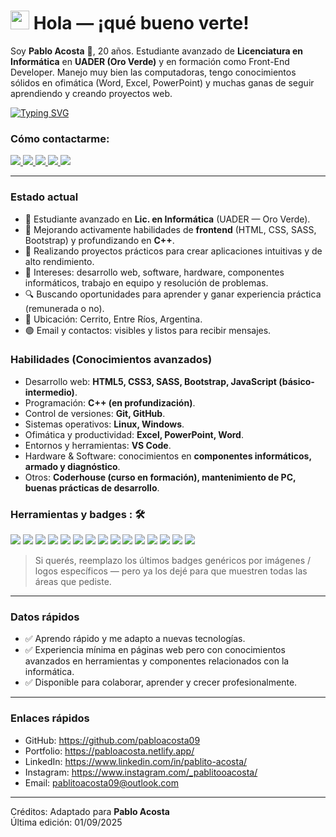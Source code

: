 
<h1><img src="https://emojis.slackmojis.com/emojis/images/1531849430/4246/blob-sunglasses.gif?1531849430" width="30"/> Hola — ¡qué bueno verte!</h1>

<p>Soy <strong>Pablo Acosta</strong> 👋, 20 años. Estudiante avanzado de <strong>Licenciatura en Informática</strong> en <strong>UADER (Oro Verde)</strong> y en formación como Front-End Developer. Manejo muy bien las computadoras, tengo conocimientos sólidos en ofimática (Word, Excel, PowerPoint) y muchas ganas de seguir aprendiendo y creando proyectos web.</p>

[![Typing SVG](https://readme-typing-svg.herokuapp.com?vCenter=true&width=600&lines=Estudiante+avanzado+de+Inform%C3%A1tica;Desarrollador+Front-End+en+formaci%C3%B3n;+C%2B%2B+y+tecnolog%C3%ADas+web)](https://git.io/typing-svg)

### Cómo contactarme:
<a href="mailto:pablitoacosta09@outlook.com">
  <img src="https://img.shields.io/badge/-pablitoacosta09%40outlook.com-7B83EB?&style=for-the-badge&logo=Microsoft-outlook&logoColor=white" />
</a>
<a href="https://github.com/pabloacosta09">
  <img src="https://img.shields.io/badge/GitHub-%23181717.svg?&style=for-the-badge&logo=github&logoColor=white" />
</a>
<a href="https://www.linkedin.com/in/pablito-acosta/">
  <img src="https://img.shields.io/badge/LinkedIn-%230077B5.svg?&style=for-the-badge&logo=linkedin&logoColor=white" />
</a>
<a href="https://pabloacosta.netlify.app/">
  <img src="https://img.shields.io/badge/Portfolio-pabloacosta.netlify.app-0A66C2?&style=for-the-badge&logo=google-chrome&logoColor=white" />
</a>
<a href="https://www.instagram.com/_pablitooacosta/">
  <img src="https://img.shields.io/badge/@_pablitooacosta_-%23E4405F.svg?&style=for-the-badge&logo=instagram&logoColor=white" />
</a>

---

### Estado actual
- 💼 Estudiante avanzado en **Lic. en Informática** (UADER — Oro Verde).  
- 🔭 Mejorando activamente habilidades de **frontend** (HTML, CSS, SASS, Bootstrap) y profundizando en **C++**.  
- 🌱 Realizando proyectos prácticos para crear aplicaciones intuitivas y de alto rendimiento.  
- 🤔 Intereses: desarrollo web, software, hardware, componentes informáticos, trabajo en equipo y resolución de problemas.  
- 🔍 Buscando oportunidades para aprender y ganar experiencia práctica (remunerada o no).  
- 📍 Ubicación: Cerrito, Entre Ríos, Argentina.  
- 🟢 Email y contactos: visibles y listos para recibir mensajes.

### Habilidades (Conocimientos avanzados)
- Desarrollo web: **HTML5, CSS3, SASS, Bootstrap, JavaScript (básico-intermedio)**.  
- Programación: **C++ (en profundización)**.  
- Control de versiones: **Git, GitHub**.  
- Sistemas operativos: **Linux, Windows**.  
- Ofimática y productividad: **Excel, PowerPoint, Word**.  
- Entornos y herramientas: **VS Code**.  
- Hardware & Software: conocimientos en **componentes informáticos, armado y diagnóstico**.  
- Otros: **Coderhouse (curso en formación), mantenimiento de PC, buenas prácticas de desarrollo**.

### Herramientas y badges : 🛠
<img src="https://img.shields.io/badge/HTML5-%23E34F26.svg?&style=for-the-badge&logo=html5&logoColor=white">  
<img src="https://img.shields.io/badge/CSS3-%231572B6.svg?&style=for-the-badge&logo=css3&logoColor=white">  
<img src="https://img.shields.io/badge/SASS-%23CF649A.svg?&style=for-the-badge&logo=sass&logoColor=white">  
<img src="https://img.shields.io/badge/Bootstrap-%23563D7C.svg?&style=for-the-badge&logo=bootstrap&logoColor=white">  
<img src="https://img.shields.io/badge/C%2B%2B-%2300599C.svg?&style=for-the-badge&logo=c%2B%2B&logoColor=white">  
<img src="https://img.shields.io/badge/Git-%23F05032.svg?&style=for-the-badge&logo=git&logoColor=white">  
<img src="https://img.shields.io/badge/GitHub-%23181717.svg?&style=for-the-badge&logo=github&logoColor=white">  
<img src="https://img.shields.io/badge/Linux-%23000000.svg?&style=for-the-badge&logo=linux&logoColor=white">  
<img src="http://img.shields.io/badge/-VS%20Code-000000?style=for-the-badge&logo=Visual-studio-code&logoColor=blue">  
<img src="https://img.shields.io/badge/Excel-%23006B3C.svg?&style=for-the-badge&logo=microsoft-excel&logoColor=white">  
<img src="https://img.shields.io/badge/PowerPoint-%23D24726.svg?&style=for-the-badge&logo=microsoft-powerpoint&logoColor=white">  
<img src="https://img.shields.io/badge/Windows-%230072C6.svg?&style=for-the-badge&logo=windows&logoColor=white">  
<img src="https://img.shields.io/badge/Coderhouse-%23111111.svg?&style=for-the-badge&logo=data:image/png;base64,iVBORw0KGgo&logoColor=white">  
<img src="https://img.shields.io/badge/Hardware-Componentes-555?style=for-the-badge">  
<img src="https://img.shields.io/badge/Software-Desarrollo-0A0A0A?style=for-the-badge">

> Si querés, reemplazo los últimos badges genéricos por imágenes / logos específicos — pero ya los dejé para que muestren todas las áreas que pediste.

---

### Datos rápidos
- ✅ Aprendo rápido y me adapto a nuevas tecnologías.  
- ✅ Experiencia mínima en páginas web pero con conocimientos avanzados en herramientas y componentes relacionados con la informática.  
- ✅ Disponible para colaborar, aprender y crecer profesionalmente.

---

### Enlaces rápidos
- GitHub: https://github.com/pabloacosta09  
- Portfolio: https://pabloacosta.netlify.app/  
- LinkedIn: https://www.linkedin.com/in/pablito-acosta/  
- Instagram: https://www.instagram.com/_pablitooacosta/  
- Email: pablitoacosta09@outlook.com

---

Créditos: Adaptado para **Pablo Acosta**  
Última edición: 01/09/2025

